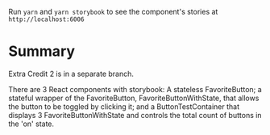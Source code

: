 Run `yarn` and `yarn storybook` to see the component's stories at `http://localhost:6006`

# Summary #

Extra Credit 2 is in a separate branch.

There are 3 React components with storybook: A stateless FavoriteButton; a stateful wrapper of the FavoriteButton, FavoriteButtonWithState, that allows the button to be toggled by clicking it; and a ButtonTestContainer that displays 3 FavoriteButtonWithState and controls the total count of buttons in the 'on' state.
